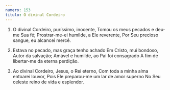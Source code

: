 ```yaml
---
numero: 153
titulo: O divinal Cordeiro
---
```

1. O divinal Cordeiro, puríssimo, inocente,
Tomou os meus pecados e deu-me Sua fé;
Prostrar-me-ei humilde, a Ele reverente,
Por Seu precioso sangue, eu alcancei mercê.

2. Estava no pecado, mas graça tenho achado
Em Cristo, mui bondoso, Autor da salvação;
Amável e humilde, ao Pai foi consagrado
A fim de libertar-me da eterna perdição.

3. Ao divinal Cordeiro, Jesus, o Rei eterno,
Com toda a minha alma entoarei louvor,
Pois Ele preparou-me um lar de amor superno
No Seu celeste reino de vida e esplendor.
